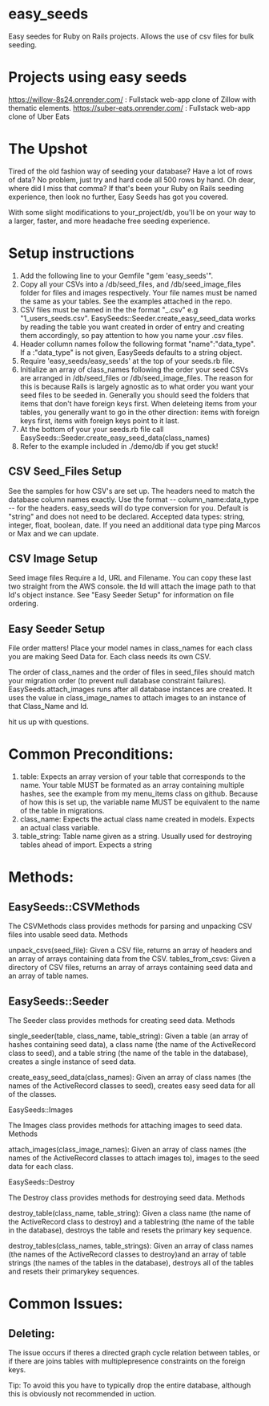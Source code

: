 # easy_seeds
Easy seedes for Ruby on Rails projects. Allows the use of csv files for bulk seeding.


# Projects using easy seeds
    
https://willow-8s24.onrender.com/ : Fullstack web-app clone of Zillow with thematic elements.
https://suber-eats.onrender.com/ : Fullstack web-app clone of Uber Eats
    

# The Upshot

Tired of the old fashion way of seeding your database? Have a lot of rows of data? No problem, just try and hard code all 500 rows by hand. Oh dear, where did I miss that comma? 
If that's been your Ruby on Rails seeding experience, then look no further, Easy Seeds has got you covered. 

With some slight modifications to your_project/db, you'll be on your way to a larger, faster, and more headache free seeding experience.

# Setup instructions

1. Add the following line to your Gemfile "gem 'easy_seeds'".
2. Copy all your CSVs into a /db/seed_files, and /db/seed_image_files folder for files and images respectively. Your file names must be named the same as your tables. See the examples attached in the repo.
3. CSV files must be named in the the format "<number>_<tablename plural>.csv" e.g "1_users_seeds.csv". EasySeeds::Seeder.create_easy_seed_data works by reading the table you want created in order of entry and creating them accordingly, so pay attention to how you name your .csv files.
4. Header collumn names follow the following format "name":"data_type". If a :"data_type" is not given, EasySeeds defaults to a string object.
5. Require 'easy_seeds/easy_seeds' at the top of your seeds.rb file.
6. Initialize an array of class_names following the order your seed CSVs are arranged in /db/seed_files or /db/seed_image_files. The reason for this is because Rails is largely agnostic as to what order you want your seed files to be seeded in. Generally you should seed the folders that items that don't have foreign keys first. When deleteing items from your tables, you generally want to go in the other direction: items with foreign keys first, items with foreign keys point to it last.
7. At the bottom of your your seeds.rb file call EasySeeds::Seeder.create_easy_seed_data(class_names)
8. Refer to the example included in ./demo/db if you get stuck!

## CSV Seed_Files Setup 

See the samples for how CSV's are set up. The headers need to match the database column names exactly. 
Use the format -- column_name:data_type -- for the headers. easy_seeds will do type conversion for you. Default is "string" and does not need to be declared. 
Accepted data types: string, integer, float, boolean, date. 
If you need an additional data type ping Marcos or Max and we can update. 

## CSV Image Setup

Seed image files Require a Id, URL and Filename. You can copy these last two straight from the AWS console.
the Id will attach the image path to that Id's object instance. See "Easy Seeder Setup" for information on file ordering. 

## Easy Seeder Setup 

File order matters!
Place your model names in class_names for each class you are making Seed Data for. Each class needs its own CSV. 

The order of class_names and the order of files in seed_files should match your migration order (to prevent null database constraint failures).
EasySeeds.attach_images runs after all database instances are created. It uses the value in class_image_names 
to attach images to an instance of that Class_Name and Id. 

hit us up with questions. 



# Common Preconditions:

1. table: Expects an array version of your table that corresponds to the name. 
    Your table MUST be formated as an array containing multiple hashes, see the example from my menu_items class on github.
    Because of how this is set up, the variable name MUST be equivalent to the name of the table in migrations.
2. class_name: Expects the actual class name created in models. Expects an actual class variable.
3. table_string: Table name given as a string. Usually used for destroying tables ahead of import. Expects a string

# Methods:

## EasySeeds::CSVMethods

The CSVMethods class provides methods for parsing and unpacking CSV files into usable seed data.
Methods

unpack_csvs(seed_file): Given a CSV file, returns an array of headers and an array of arrays containing data from the CSV.
tables_from_csvs: Given a directory of CSV files, returns an array of arrays containing seed data and an array of table names.

## EasySeeds::Seeder

The Seeder class provides methods for creating seed data.
Methods

single_seeder(table, class_name, table_string): Given a table (an array of hashes containing seed data), a class name (the name of the ActiveRecord class to seed), and a table string (the name of the table in the database), creates a single instance of seed data.

create_easy_seed_data(class_names): Given an array of class names (the names of the ActiveRecord classes to seed), creates easy seed data for all of the classes.

EasySeeds::Images

The Images class provides methods for attaching images to seed data.
Methods

attach_images(class_image_names): Given an array of class names (the names of the ActiveRecord classes to attach images to), images to the seed data for each class.

EasySeeds::Destroy

The Destroy class provides methods for destroying seed data.
Methods

destroy_table(class_name, table_string): Given a class name (the name of the ActiveRecord class to destroy) and a tablestring (the name of the table in the database), destroys the table and resets the primary key sequence.

destroy_tables(class_names, table_strings): Given an array of class names (the names of the ActiveRecord classes to destroy)and an array of table strings (the names of the tables in the database), destroys all of the tables and resets their primarykey sequences.


# Common Issues:

## Deleting:
    
The issue occurs if theres a directed graph cycle relation between tables, or if there are joins tables with multiplepresence constraints on the foreign keys. 

Tip: To avoid this you have to typically drop the entire database, although this is obviously not recommended in 
uction.

